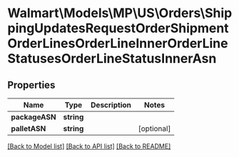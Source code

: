 # Walmart\Models\MP\US\Orders\ShippingUpdatesRequestOrderShipmentOrderLinesOrderLineInnerOrderLineStatusesOrderLineStatusInnerAsn

## Properties

Name | Type | Description | Notes
------------ | ------------- | ------------- | -------------
**packageASN** | **string** |  |
**palletASN** | **string** |  | [optional]


[[Back to Model list]](./) [[Back to API list]](../../../../../README.md#supported-apis) [[Back to README]](../../../../../README.md)
